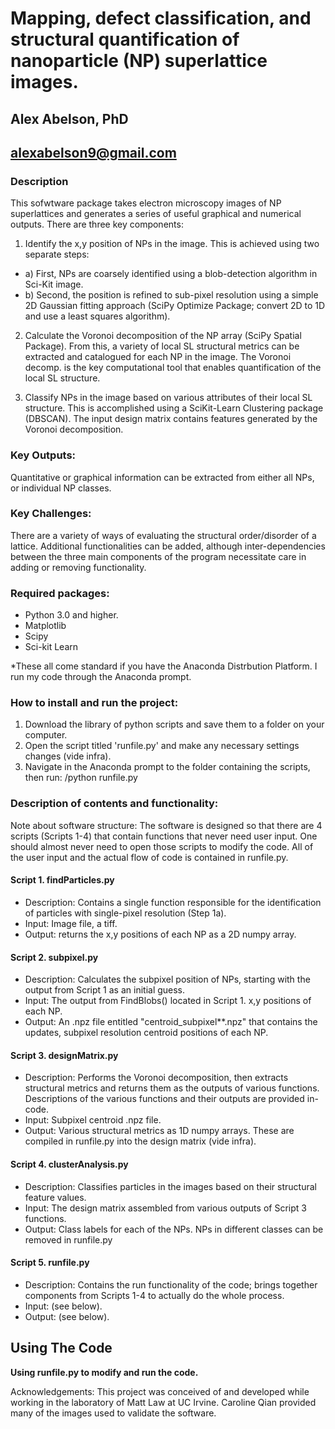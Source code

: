 
# Mapping, defect classification, and structural quantification of nanoparticle (NP) superlattice images.

## Alex Abelson, PhD
## alexabelson9@gmail.com


### Description
This sofwtware package takes electron microscopy images of NP superlattices and generates a series of useful graphical and numerical outputs. There are three key components: 

1. Identify the x,y position of NPs in the image. This is achieved using two separate steps:
 - a) First, NPs are coarsely identified using a blob-detection algorithm in Sci-Kit image.  
 - b) Second, the position is refined to sub-pixel resolution using a simple 2D Gaussian fitting approach (SciPy Optimize Package; convert 2D to 1D and use a least squares algorithm). 

2. Calculate the Voronoi decomposition of the NP array (SciPy Spatial Package). From this, a variety of local SL structural metrics can be extracted and catalogued for each NP in the image. The Voronoi decomp. is the key computational tool that enables quantification of the local SL structure.

3. Classify NPs in the image based on various attributes of their local SL structure. This is accomplished using a SciKit-Learn Clustering package (DBSCAN). The input design matrix contains features generated by the Voronoi decomposition.

### Key Outputs: 
Quantitative or graphical information can be extracted from either all NPs, or individual NP classes.

### Key Challenges: 
There are a variety of ways of evaluating the structural order/disorder of a lattice. Additional functionalities can be added, although inter-dependencies between the three main components of the program necessitate care in adding or removing functionality.

### Required packages:
- Python 3.0 and higher.
- Matplotlib
- Scipy
- Sci-kit Learn

 *These all come standard if you have the Anaconda Distrbution Platform. I run my code through the Anaconda prompt.

### How to install and run the project: 
1. Download the library of python scripts and save them to a folder on your computer.
2. Open the script titled 'runfile.py' and make any necessary settings changes (vide infra). 
3. Navigate in the Anaconda prompt to the folder containing the scripts, then run: /python runfile.py


### Description of contents and functionality:

Note about software structure: The software is designed so that there are 4 scripts (Scripts 1-4) that contain functions that never need user input. One should almost never need to open those scripts to modify the code. All of the user input and the actual flow of code is contained in runfile.py.


#### Script 1. findParticles.py
- Description: Contains a single function responsible for the identification of particles with single-pixel resolution (Step 1a).
- Input: Image file, a tiff.
- Output: returns the x,y positions of each NP as a 2D numpy array.



#### Script 2. subpixel.py
- Description: Calculates the subpixel position of NPs, starting with the output from Script 1 as an initial guess.
- Input: The output from FindBlobs() located in Script 1. x,y positions of each NP.
- Output: An .npz file entitled "centroid_subpixel**.npz" that contains the updates, subpixel resolution centroid positions of each NP.



#### Script 3. designMatrix.py
- Description: Performs the Voronoi decomposition, then extracts structural metrics and returns them as the outputs of various functions. Descriptions of the various functions and their outputs are provided in-code.
- Input: Subpixel centroid .npz file. 
- Output: Various structural metrics as 1D numpy arrays. These are compiled in runfile.py into the design matrix (vide infra).



#### Script 4. clusterAnalysis.py
- Description: Classifies particles in the images based on their structural feature values.
- Input: The design matrix assembled from various outputs of Script 3 functions.
- Output: Class labels for each of the NPs. NPs in different classes can be removed in runfile.py



#### Script 5. runfile.py
- Description: Contains the run functionality of the code; brings together components from Scripts 1-4 to actually do the whole process.
- Input: (see below).
- Output: (see below).

## Using The Code
**Using runfile.py to modify and run the code.**





Acknowledgements: This project was conceived of and developed while working in the laboratory of Matt Law at UC Irvine. Caroline Qian provided many of the images used to validate the software.



 

	
